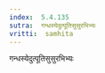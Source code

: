 ```yaml
---
index:  5.4.135
sutra:  गन्धस्येदुत्पूतिसुसुरभिभ्यः
vritti:  samhita 
---
```


गन्धस्येदुत्पूतिसुसुरभिभ्यः


